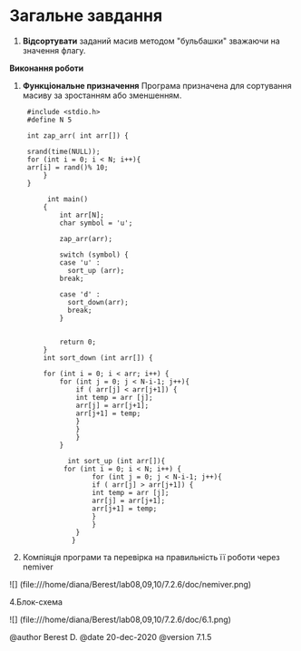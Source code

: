 # Загальне завдання

1. **Відсортувати** заданий масив методом "бульбашки" зважаючи на значення флагу.

**Виконання роботи**
1. **Функціональне призначення** 
	Програма призначена для сортування масиву за зростанням або зменшенням.

		#include <stdio.h>
		#define N 5
		
		int zap_arr( int arr[]) {

		srand(time(NULL));
		for (int i = 0; i < N; i++){
		arr[i] = rand()% 10;
      		}
  		}
  		
			 int main()
			{
			    int arr[N];
			    char symbol = 'u';
			    
			    zap_arr(arr);
			    
			    switch (symbol) {
				case 'u' :
				  sort_up (arr);
				break;
				
				case 'd' :
				  sort_down(arr);
				  break;
			    } 
			    

			    return 0;
			}
			int sort_down (int arr[]) {

			for (int i = 0; i < arr; i++) {
				for (int j = 0; j < N-i-1; j++){
					if ( arr[j] < arr[j+1]) {
					int temp = arr [j];
					arr[j] = arr[j+1];
					arr[j+1] = temp;
					}
				 	}
					}
			  	}
			  
				  int sort_up (int arr[]){ 
				 for (int i = 0; i < N; i++) {
					    for (int j = 0; j < N-i-1; j++){
						if ( arr[j] > arr[j+1]) {
						int temp = arr [j];
						arr[j] = arr[j+1];
						arr[j+1] = temp;
						}
					    }
					}
				   }  
  
3. Компіяція програми та перевірка на правильність її роботи через nemiver

![] (file:///home/diana/Berest/lab08,09,10/7.2.6/doc/nemiver.png)   

4.Блок-схема

![] (file:///home/diana/Berest/lab08,09,10/7.2.6/doc/6.1.png)  

   	

@author Berest D.
@date 20-dec-2020
@version 7.1.5

